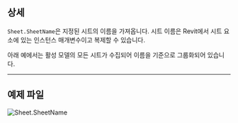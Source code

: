 ## 상세
`Sheet.SheetName`은 지정된 시트의 이름을 가져옵니다. 시트 이름은 Revit에서 시트 요소에 있는 인스턴스 매개변수이고 복제할 수 있습니다.

아래 예에서는 활성 모델의 모든 시트가 수집되어 이름을 기준으로 그룹화되어 있습니다.
___
## 예제 파일

![Sheet.SheetName](./Revit.Elements.Views.Sheet.SheetName_img.jpg)
